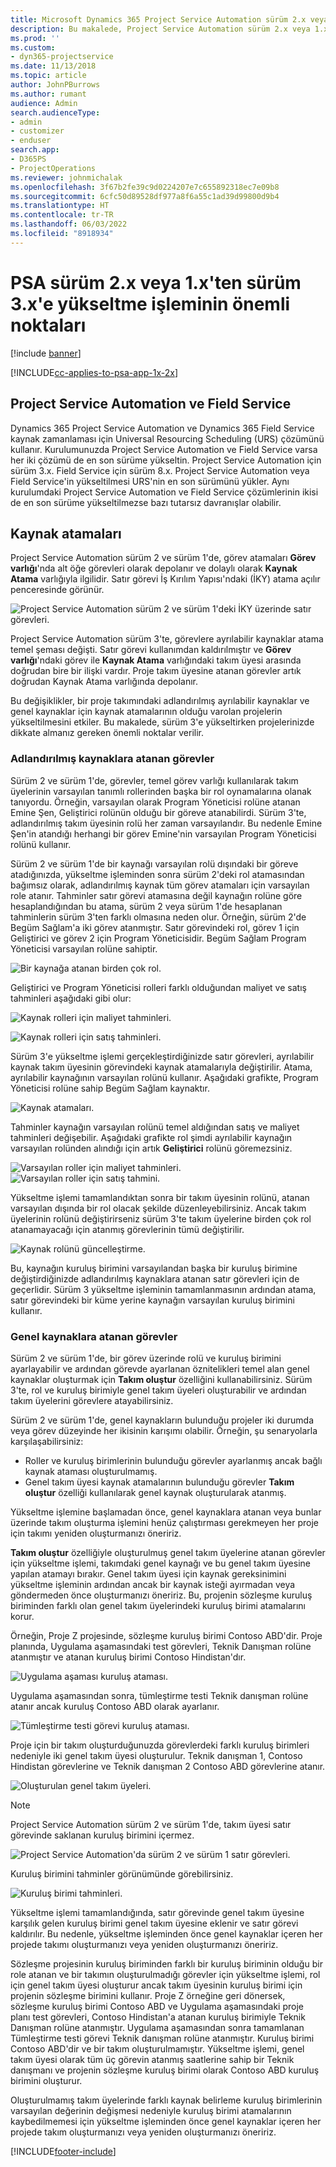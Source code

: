 ```yaml
---
title: Microsoft Dynamics 365 Project Service Automation sürüm 2.x veya 1.x'ten sürüm 3'e yükseltmeyle ilgili dikkate alınacak noktalar
description: Bu makalede, Project Service Automation sürüm 2.x veya 1.x 'ten sürüm 3'e yükseltme işlemi gerçekleştirirken dikkate almanız gereken önemli noktalar hakkında bilgi sağlar.
ms.prod: ''
ms.custom:
- dyn365-projectservice
ms.date: 11/13/2018
ms.topic: article
author: JohnPBurrows
ms.author: rumant
audience: Admin
search.audienceType:
- admin
- customizer
- enduser
search.app:
- D365PS
- ProjectOperations
ms.reviewer: johnmichalak
ms.openlocfilehash: 3f67b2fe39c9d0224207e7c655892318ec7e09b8
ms.sourcegitcommit: 6cfc50d89528df977a8f6a55c1ad39d99800d9b4
ms.translationtype: HT
ms.contentlocale: tr-TR
ms.lasthandoff: 06/03/2022
ms.locfileid: "8918934"
---
```

# <a name="upgrade-considerations---psa-version-2x-or-1x-to-version-3"></a>PSA sürüm 2.x veya 1.x'ten sürüm 3.x'e yükseltme işleminin önemli noktaları

[!include [banner](../includes/psa-now-project-operations.md)]

[!INCLUDE[cc-applies-to-psa-app-1x-2x](../includes/cc-applies-to-psa-app-1x-2x.md)]

## <a name="project-service-automation-and-field-service"></a>Project Service Automation ve Field Service
Dynamics 365 Project Service Automation ve Dynamics 365 Field Service kaynak zamanlaması için Universal Resourcing Scheduling (URS) çözümünü kullanır. Kurulumunuzda Project Service Automation ve Field Service varsa her iki çözümü de en son sürüme yükseltin. Project Service Automation için sürüm 3.x. Field Service için sürüm 8.x. Project Service Automation veya Field Service'in yükseltilmesi URS'nin en son sürümünü yükler. Aynı kurulumdaki Project Service Automation ve Field Service çözümlerinin ikisi de en son sürüme yükseltilmezse bazı tutarsız davranışlar olabilir.

## <a name="resource-assignments"></a>Kaynak atamaları
Project Service Automation sürüm 2 ve sürüm 1'de, görev atamaları **Görev varlığı**'nda alt öğe görevleri olarak depolanır ve dolaylı olarak **Kaynak Atama** varlığıyla ilgilidir. Satır görevi İş Kırılım Yapısı'ndaki (İKY) atama açılır penceresinde görünür.

![Project Service Automation sürüm 2 ve sürüm 1'deki İKY üzerinde satır görevleri.](media/upgrade-line-task-01.png)

Project Service Automation sürüm 3'te, görevlere ayrılabilir kaynaklar atama temel şeması değişti. Satır görevi kullanımdan kaldırılmıştır ve **Görev varlığı**'ndaki görev ile **Kaynak Atama** varlığındaki takım üyesi arasında doğrudan bire bir ilişki vardır. Proje takım üyesine atanan görevler artık doğrudan Kaynak Atama varlığında depolanır.  

Bu değişiklikler, bir proje takımındaki adlandırılmış ayrılabilir kaynaklar ve genel kaynaklar için kaynak atamalarının olduğu varolan projelerin yükseltilmesini etkiler. Bu makalede, sürüm 3'e yükseltirken projelerinizde dikkate almanız gereken önemli noktalar verilir. 

### <a name="tasks-assigned-to-named-resources"></a>Adlandırılmış kaynaklara atanan görevler
Sürüm 2 ve sürüm 1'de, görevler, temel görev varlığı kullanılarak takım üyelerinin varsayılan tanımlı rollerinden başka bir rol oynamalarına olanak tanıyordu. Örneğin, varsayılan olarak Program Yöneticisi rolüne atanan Emine Şen, Geliştirici rolünün olduğu bir göreve atanabilirdi. Sürüm 3'te, adlandırılmış takım üyesinin rolü her zaman varsayılandır. Bu nedenle Emine Şen'in atandığı herhangi bir görev Emine'nin varsayılan Program Yöneticisi rolünü kullanır.

Sürüm 2 ve sürüm 1'de bir kaynağı varsayılan rolü dışındaki bir göreve atadığınızda, yükseltme işleminden sonra sürüm 2'deki rol atamasından bağımsız olarak, adlandırılmış kaynak tüm görev atamaları için varsayılan role atanır. Tahminler satır görevi atamasına değil kaynağın rolüne göre hesaplandığından bu atama, sürüm 2 veya sürüm 1'de hesaplanan tahminlerin sürüm 3'ten farklı olmasına neden olur. Örneğin, sürüm 2'de Begüm Sağlam'a iki görev atanmıştır. Satır görevindeki rol, görev 1 için Geliştirici ve görev 2 için Program Yöneticisidir. Begüm Sağlam Program Yöneticisi varsayılan rolüne sahiptir.

![Bir kaynağa atanan birden çok rol.](media/upgrade-multiple-roles-02.png)

Geliştirici ve Program Yöneticisi rolleri farklı olduğundan maliyet ve satış tahminleri aşağıdaki gibi olur:

![Kaynak rolleri için maliyet tahminleri.](media/upggrade-cost-estimates-03.png)

![Kaynak rolleri için satış tahminleri.](media/upgrade-sales-estimates-04.png)

Sürüm 3'e yükseltme işlemi gerçekleştirdiğinizde satır görevleri, ayrılabilir kaynak takım üyesinin görevindeki kaynak atamalarıyla değiştirilir. Atama, ayrılabilir kaynağının varsayılan rolünü kullanır. Aşağıdaki grafikte, Program Yöneticisi rolüne sahip Begüm Sağlam kaynaktır.

![Kaynak atamaları.](media/resource-assignment-v2-05.png)

Tahminler kaynağın varsayılan rolünü temel aldığından satış ve maliyet tahminleri değişebilir. Aşağıdaki grafikte rol şimdi ayrılabilir kaynağın varsayılan rolünden alındığı için artık **Geliştirici** rolünü göremezsiniz.

![Varsayılan roller için maliyet tahminleri.](media/resource-assignment-cost-estimate-06.png)
![Varsayılan roller için satış tahmini.](media/resource-assignment-sales-estimate-07.png)

Yükseltme işlemi tamamlandıktan sonra bir takım üyesinin rolünü, atanan varsayılan dışında bir rol olacak şekilde düzenleyebilirsiniz. Ancak takım üyelerinin rolünü değiştirirseniz sürüm 3'te takım üyelerine birden çok rol atanamayacağı için atanmış görevlerinin tümü değiştirilir.

![Kaynak rolünü güncelleştirme.](media/resource-role-assignment-08.png)

Bu, kaynağın kuruluş birimini varsayılandan başka bir kuruluş birimine değiştirdiğinizde adlandırılmış kaynaklara atanan satır görevleri için de geçerlidir. Sürüm 3 yükseltme işleminin tamamlanmasının ardından atama, satır görevindeki bir küme yerine kaynağın varsayılan kuruluş birimini kullanır.

### <a name="tasks-assigned-to-generic-resources"></a>Genel kaynaklara atanan görevler
Sürüm 2 ve sürüm 1'de, bir görev üzerinde rolü ve kuruluş birimini ayarlayabilir ve ardından görevde ayarlanan öznitelikleri temel alan genel kaynaklar oluşturmak için **Takım oluştur** özelliğini kullanabilirsiniz. Sürüm 3'te, rol ve kuruluş birimiyle genel takım üyeleri oluşturabilir ve ardından takım üyelerini görevlere atayabilirsiniz.

Sürüm 2 ve sürüm 1'de, genel kaynakların bulunduğu projeler iki durumda veya görev düzeyinde her ikisinin karışımı olabilir. Örneğin, şu senaryolarla karşılaşabilirsiniz:

- Roller ve kuruluş birimlerinin bulunduğu görevler ayarlanmış ancak bağlı kaynak ataması oluşturulmamış.
- Genel takım üyesi kaynak atamalarının bulunduğu görevler **Takım oluştur** özelliği kullanılarak genel kaynak oluşturularak atanmış.

Yükseltme işlemine başlamadan önce, genel kaynaklara atanan veya bunlar üzerinde takım oluşturma işlemini henüz çalıştırması gerekmeyen her proje için takımı yeniden oluşturmanızı öneririz.

**Takım oluştur** özelliğiyle oluşturulmuş genel takım üyelerine atanan görevler için yükseltme işlemi, takımdaki genel kaynağı ve bu genel takım üyesine yapılan atamayı bırakır. Genel takım üyesi için kaynak gereksinimini yükseltme işleminin ardından ancak bir kaynak isteği ayırmadan veya göndermeden önce oluşturmanızı öneririz. Bu, projenin sözleşme kuruluş biriminden farklı olan genel takım üyelerindeki kuruluş birimi atamalarını korur.

Örneğin, Proje Z projesinde, sözleşme kuruluş birimi Contoso ABD'dir. Proje planında, Uygulama aşamasındaki test görevleri, Teknik Danışman rolüne atanmıştır ve atanan kuruluş birimi Contoso Hindistan'dır.

![Uygulama aşaması kuruluş ataması.](media/org-unit-assignment-09.png)

Uygulama aşamasından sonra, tümleştirme testi Teknik danışman rolüne atanır ancak kuruluş Contoso ABD olarak ayarlanır.  

![Tümleştirme testi görevi kuruluş ataması.](media/org-unit-generate-team-10.png)

Proje için bir takım oluşturduğunuzda görevlerdeki farklı kuruluş birimleri nedeniyle iki genel takım üyesi oluşturulur. Teknik danışman 1, Contoso Hindistan görevlerine ve Teknik danışman 2 Contoso ABD görevlerine atanır.  

![Oluşturulan genel takım üyeleri.](media/org-unit-assignments-multiple-resources-11.png)

> [!NOTE]
> Project Service Automation sürüm 2 ve sürüm 1'de, takım üyesi satır görevinde saklanan kuruluş birimini içermez.

![Project Service Automation'da sürüm 2 ve sürüm 1 satır görevleri.](media/line-tasks-12.png)

Kuruluş birimini tahminler görünümünde görebilirsiniz. 

![Kuruluş birimi tahminleri.](media/org-unit-estimates-view-13.png)
 
Yükseltme işlemi tamamlandığında, satır görevinde genel takım üyesine karşılık gelen kuruluş birimi genel takım üyesine eklenir ve satır görevi kaldırılır. Bu nedenle, yükseltme işleminden önce genel kaynaklar içeren her projede takımı oluşturmanızı veya yeniden oluşturmanızı öneririz.

Sözleşme projesinin kuruluş biriminden farklı bir kuruluş biriminin olduğu bir role atanan ve bir takımın oluşturulmadığı görevler için yükseltme işlemi, rol için genel takım üyesi oluşturur ancak takım üyesinin kuruluş birimi için projenin sözleşme birimini kullanır. Proje Z örneğine geri dönersek, sözleşme kuruluş birimi Contoso ABD ve Uygulama aşamasındaki proje planı test görevleri, Contoso Hindistan'a atanan kuruluş birimiyle Teknik Danışman rolüne atanmıştır. Uygulama aşamasından sonra tamamlanan Tümleştirme testi görevi Teknik danışman rolüne atanmıştır. Kuruluş birimi Contoso ABD'dir ve bir takım oluşturulmamıştır. Yükseltme işlemi, genel takım üyesi olarak tüm üç görevin atanmış saatlerine sahip bir Teknik danışmanı ve projenin sözleşme kuruluş birimi olarak Contoso ABD kuruluş birimini oluşturur.   
 
Oluşturulmamış takım üyelerinde farklı kaynak belirleme kuruluş birimlerinin varsayılan değerinin değişmesi nedeniyle kuruluş birimi atamalarının kaybedilmemesi için yükseltme işleminden önce genel kaynaklar içeren her projede takım oluşturmanızı veya yeniden oluşturmanızı öneririz.



[!INCLUDE[footer-include](../includes/footer-banner.md)]
